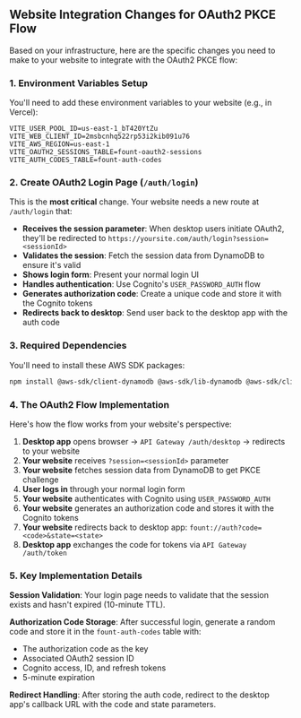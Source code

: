 ## Website Integration Changes for OAuth2 PKCE Flow

Based on your infrastructure, here are the specific changes you need to make to your website to integrate with the OAuth2 PKCE flow:

### 1. Environment Variables Setup

You'll need to add these environment variables to your website (e.g., in Vercel):

```env
VITE_USER_POOL_ID=us-east-1_bT420YtZu
VITE_WEB_CLIENT_ID=2msbcnhq522rp53i2kib091u76
VITE_AWS_REGION=us-east-1
VITE_OAUTH2_SESSIONS_TABLE=fount-oauth2-sessions
VITE_AUTH_CODES_TABLE=fount-auth-codes
```

### 2. Create OAuth2 Login Page (`/auth/login`)

This is the **most critical** change. Your website needs a new route at `/auth/login` that:

- **Receives the session parameter**: When desktop users initiate OAuth2, they'll be redirected to `https://yoursite.com/auth/login?session=<sessionId>`
- **Validates the session**: Fetch the session data from DynamoDB to ensure it's valid
- **Shows login form**: Present your normal login UI
- **Handles authentication**: Use Cognito's `USER_PASSWORD_AUTH` flow
- **Generates authorization code**: Create a unique code and store it with the Cognito tokens
- **Redirects back to desktop**: Send user back to the desktop app with the auth code

### 3. Required Dependencies

You'll need to install these AWS SDK packages:

```bash
npm install @aws-sdk/client-dynamodb @aws-sdk/lib-dynamodb @aws-sdk/client-cognito-identity-provider
```

### 4. The OAuth2 Flow Implementation

Here's how the flow works from your website's perspective:

1. **Desktop app** opens browser → `API Gateway /auth/desktop` → redirects to your website
2. **Your website** receives `?session=<sessionId>` parameter
3. **Your website** fetches session data from DynamoDB to get PKCE challenge
4. **User logs in** through your normal login form
5. **Your website** authenticates with Cognito using `USER_PASSWORD_AUTH`
6. **Your website** generates an authorization code and stores it with the Cognito tokens
7. **Your website** redirects back to desktop app: `fount://auth?code=<code>&state=<state>`
8. **Desktop app** exchanges the code for tokens via `API Gateway /auth/token`

### 5. Key Implementation Details

**Session Validation**: Your login page needs to validate that the session exists and hasn't expired (10-minute TTL).

**Authorization Code Storage**: After successful login, generate a random code and store it in the `fount-auth-codes` table with:

- The authorization code as the key
- Associated OAuth2 session ID
- Cognito access, ID, and refresh tokens
- 5-minute expiration

**Redirect Handling**: After storing the auth code, redirect to the desktop app's callback URL with the code and state parameters.

